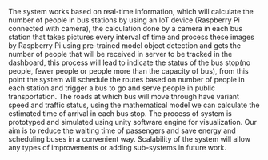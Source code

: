 The system works based on real-time information, which will calculate the number of people in bus stations by using an IoT device (Raspberry Pi connected with camera), the calculation done by a camera in each bus station that takes pictures every interval of time and process these images by Raspberry Pi using pre-trained model object detection and gets the number of people that will be received in server to be tracked in the dashboard, this process will lead to indicate the status of the bus stop(no people, fewer people or people more than the capacity of bus), from this point the system will schedule the routes based on number of people in each station and trigger a bus to go and serve people in public transportation. The roads at which bus will move through have variant speed and traffic status, using the mathematical model we can calculate the estimated time of arrival in each bus stop. The process of system is prototyped and simulated using unity software engine for visualization. Our aim is to reduce the waiting time of passengers and save energy and scheduling buses in a convenient way. Scalability of the system will allow any types of improvements or adding sub-systems in future work.
